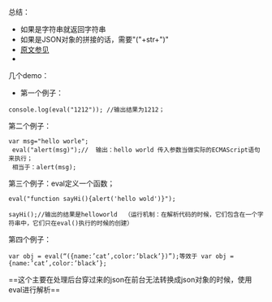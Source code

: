 总结：
- 如果是字符串就返回字符串
- 如果是JSON对象的拼接的话，需要"("+str+")"
- [原文参见](https://blog.csdn.net/xm393392625/article/details/80359473 )
- 


几个demo：
- 第一个例子： 

```
console.log(eval("1212")); //输出结果为1212；
```


第二个例子： 

```
var msg="hello worle";
 eval("alert(msg)");//  输出：hello world 传入参数当做实际的ECMAScript语句来执行；
 相当于：alert(msg);
```


第三个例子：eval定义一个函数；

```
eval("function sayHi(){alert('hello wold')}");

sayHi();//输出的结果是helloworld  （运行机制：在解析代码的时候，它们包含在一个字符串中，它们只在eval()执行的时候的创建）
```
第四个例子：

```
var obj = eval(“({name:’cat’,color:’black’})”);等效于 var obj = {name:’cat’,color:’black’};
```

==这个主要在处理后台穿过来的json在前台无法转换成json对象的时候，使用eval进行解析==


